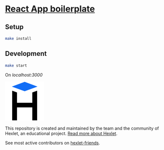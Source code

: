 # [React App boilerplate](https://js-react-hexlet-chat.onrender.com/)

## Setup

```bash
make install
```

## Development

```bash
make start
```

On _localhost:3000_

[![Hexlet Ltd. logo](https://raw.githubusercontent.com/Hexlet/assets/master/images/hexlet_logo128.png)](https://hexlet.io/?utm_source=github&utm_medium=link&utm_campaign=react-application)

This repository is created and maintained by the team and the community of Hexlet, an educational project. [Read more about Hexlet](https://hexlet.io/?utm_source=github&utm_medium=link&utm_campaign=react-application).

See most active contributors on [hexlet-friends](https://friends.hexlet.io/).

